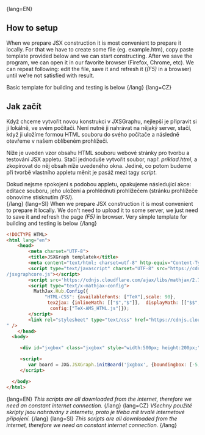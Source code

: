 

{lang=EN}
## How to setup
When we prepare JSX construction it is most convenient to prepare it locally. For that we have to create some file (eg. 
example.htm), copy paste template provided below and we can start constructing. After we save the program, we can open it in our
favorite browser (Firefox, Chrome, etc). 
We can repeat following: edit the file, save it and refresh it (_(F5)_ in a browser) until we're not satisfied with result.

Basic template for building and testing is below
{/lang}
{lang=CZ}
## Jak začít
Když chceme vytvořit novou konstrukci v JXSGraphu, nejlepší je připravit si ji lokálně, ve svém počítači. 
Není nutné ji nahrávat na nějaký server, stačí, když ji uložíme formou HTML souboru do svého počítače a následně otevřeme v našem oblíbeném prohlížeči.

Níže je uveden vzor obsahu HTML souboru webové stránky pro tvorbu a testování JSX appletu. 
Stačí jednoduše vytvořit soubor, např. _priklad.html_, a zkopírovat do něj obsah níže uvedeného okna. Jediné, co potom budeme při tvorbě vlastního appletu
měnit je pasáž mezi tagy _script_.

Dokud nejsme spokojeni s podobou appletu, opakujeme následující akce: editace souboru, jeho uložení a prohlédnutí prohlížečem (stránku prohlížeče obnovíme stisknutím _(F5)_).      
{/lang}
{lang=SI}
When we prepare JSX construction it is most convenient to prepare it locally. We don't need to upload it to some server, 
we just need to save it and refresh the page _(F5)_ in browser. 
Very simple template for building and testing is below
{/lang}
```HTML
<!DOCTYPE HTML>
<html lang="en">
    <head>
        <meta charset="UTF-8">
        <title>JSXGraph templatek</title>
        <meta content="text/html; charset=utf-8" http-equiv="Content-Type">
        <script type="text/javascript" charset="UTF-8" src="https://cdnjs.cloudflare.com/ajax/libs/jsxgraph/0.99.7
/jsxgraphcore.js"></script>
        <script src='https://cdnjs.cloudflare.com/ajax/libs/mathjax/2.7.5/MathJax.js' async></script>
        <script type="text/x-mathjax-config">
          MathJax.Hub.Config({
              "HTML-CSS": {availableFonts: ["TeX"],scale: 90},
               tex2jax: {inlineMath: [["$","$"]],  displayMath: [["$$","$$"]],  processEscapes: true},
                config:["TeX-AMS_HTML.js"]});
        </script>   
        <link rel="stylesheet" type="text/css" href="https://cdnjs.cloudflare.com/ajax/libs/jsxgraph/0.99.7/jsxgraph.css
" />
    </head>
  <body>

     <div id="jxgbox" class="jxgbox" style="width:500px; height:200px;"></div>

     <script>
        var board = JXG.JSXGraph.initBoard('jxgbox', {boundingbox: [-5, 2, 5, -2]});
     </script>

  </body>
</html>

```
{lang=EN}
_This scripts are all downloaded from the internet, therefore we need an constant internet connection._
{/lang}
{lang=CZ}
_Všechny použité skripty jsou nahrávány z internetu, proto je třeba mít trvalé internetové připojení._
{/lang}
{lang=SI}
_This scripts are all downloaded from the internet, therefore we need an constant internet connection._
{/lang}